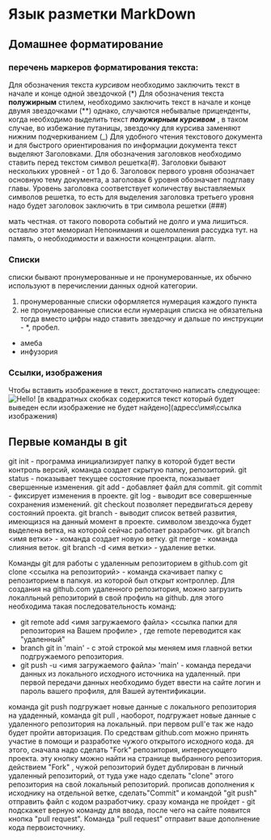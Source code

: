 # Язык разметки MarkDown
## Домашнее форматирование

### перечень маркеров форматирования текста: 
Для  обозначения текста *курсивом* необходимо заключить текст в начале и конце одной звездочкой (*)
Для обозначения текста **полужирным** стилем, необходимо заключить текст в начале и конце двумя звездочками (**) 
однако, случаются небывалые приценденты, когда необходимо выделить текст **_полужирным курсивом_** , в таком случае, во избежание путаницы, звездочку для курсива заменяют нижним подчеркиванием (_) 
Для удобного чтения текстового документа и для быстрого ориентирования по информации документа текст выделяют Заголовками. Для обозначения заголовков необходимо ставить перед текстом  символ решетка(#). Заголовки бывают нескольких уровней - от 1 до 6. Заголовок первого уровня обозначает основную тему документа, а заголовак 6 уровня обозначает подглаву главы. Уровень заголовка соответствует количеству выставляемых символов решетка, то есть для выделения заголовка третьего уровня надо будет заголовок заключить в три символа решетки (###)

мать честная. от такого поворота событий не долго и ума лишиться. оставлю этот мемориал Непонимания и ошеломления рассудка тут. на память, о необходимости и важности концентрации. alarm.

### Списки
 списки бывают пронумерованные и не пронумерованные, их обычно используют в перечислении данных одной категории. 
 1. пронумерованные списки
 оформляется нумерация каждого пункта
 2. не пронумерованные списки
 если нумерация списка не обязательна тогда вместо цифры надо ставить звездочку и дальше по инструкции - *, пробел.
 * амеба 
 * инфузория  

### Ссылки, изображения
Чтобы вставить изображение в текст,
достаточно написать следующее:
![Hello!](cat.jpg)
[в квадратных скобках содержится текст который будет выведен если изображение не будет найдено](адресс\имя\ссылка изображения)

## Первые команды в git

git init - программа инициализирует папку в которой будет вести контроль версий, команда создает скрытую папку, репозиторий.
git status - показывает текущее состояние проекта, показывает свершенные изменения.
git add - добавляет файл для commit.
git commit  - фиксирует изменения в проекте.
git log - выводит все совершенные сохранения изменений.
git checkout позволяет передвигаться дереву состояний проекта.
git branch - выводит список ветвей развития, имеющизся на данный момент в проекте. символом звездочка будет выделена ветка, на которой сейчас работает разработчик.
git branch <имя ветки> - команда создает новую ветку. 
git merge - команда слияния веток.
git branch -d <имя ветки> - удаление ветки. 

Команды git для работы с удаленным репозиторием в github.com 
git clone <ссылка на репозиторий> - команда скачивает папку с репозиторием в папкуя. из которой был открыт контроллер.
Для создания на github.com удаленного репозитория, можно загрузить локалльный репозиторий в свой профиль на  github. для этого необходима такая последовательность команд: 
* git remote add <имя загружаемого файла> <ссылка папки для репозитория на  Вашем профиле> , где remote  переводится как "удаленный"
* branch git  in 'main' - c этой строкой мы меняем имя главной ветки подгружаемого репозитория.
* git push -u <имя загружаемого файла> 'main' - команда передачи данных из локального исходного источника на удаленный.
при первой передачи данных необходимо будет ввести на сайте логин и пароль вашего профиля, для Вашей аутентификации.

команда git push подгружает новые данные с локального репозитория на удаденный,
команда git pull , наоборот, подгружает новые данные с удаленного репозитория на локальный.
при первом pull'е так же надо будет пройти авторизация.
По средствам github.com  можно принять участие в помощи и разработке чужого открытого исходного кода. 
дя этого, сначала надо сделать "Fork" репозитория, интересующего проекта. эту кнопку можно найти на странице выбранного репозитория. действием "Fork" , чужой репозиторий будет дублирован в личный удаленный репозиторий, от туда уже надо сделать "clone"  этого репозитория на свой локальный репозиторий. 
прописав дополнения к исходнику на отдельной ветке, сделать"Commit" и командой "git push" отправить файл с кодом разработчику. сразу команда не пройдет - git  подскажет верную команду для ввода, после чего на сайте появится кнопка "pull request".
Команда "pull request" отправит ваше дополнение кода первоисточнику.

